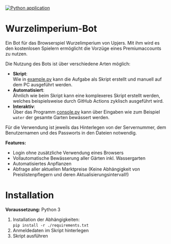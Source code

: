 [![Python application](https://github.com/MasterZydra/Wurzelimperium-Bot/actions/workflows/python-app.yml/badge.svg)](https://github.com/MasterZydra/Wurzelimperium-Bot/actions/workflows/python-app.yml)
# Wurzelimperium-Bot
Ein Bot für das Browserspiel Wurzelimperium von Upjers. Mit ihm wird es den kostenlosen Spielern ermöglicht die Vorzüge eines Premiumaccounts zu nutzen.

Die Nutzung des Bots ist über verschiedene Arten möglich:
- **Skript**:  
Wie in [example.py](./example.py) kann die Aufgabe als Skript erstellt und manuell auf dem PC ausgeführt werden.
- **Automatisiert**:  
Ähnlich wie beim Skript kann eine komplexeres Skript erstellt werden, welches beispielsweise durch GitHub Actions zyklisch ausgeführt wird.
- **Interaktiv**:  
Über das Programm [console.py](./console.py) kann über Eingaben wie zum Beispiel `water` der gesamte Garten bewässert werden.

Für die Verwendung ist jeweils das Hinterlegen von der Servernummer, dem Benutzernamen und des Passworts in den Dateien notwendig.

**Features:**
- Login ohne zusätzliche Verwendung eines Browsers
- Vollautomatische Bewässerung aller Gärten inkl. Wassergarten
- Automatisiertes Anpflanzen
- Abfrage aller aktuellen Marktpreise (Keine Abhängigkeit von Preislistenpflegern und deren Aktualisierungsintervall!)

# Installation
**Voraussetzung:** Python 3
1. Installation der Abhängigkeiten:  
`pip install -r ./requirements.txt`
2. Anmeldedaten im Skript hinterlegen
3. Skript ausführen

